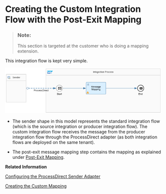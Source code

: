 <!-- loio988e5e3149a045a388d45a5d0027743c -->

# Creating the Custom Integration Flow with the Post-Exit Mapping

> ### Note:  
> This section is targeted at the customer who is doing a mapping extension.

This integration flow is kept very simple.

![](images/CUSTOMINTEGRATIONFLOW_dcb78f1.png)

-   The sender shape in this model represents the standard integration flow \(which is the source integration or producer integration flow\). The custom integration flow receives the message from the producer integration flow through the ProcessDirect adapter \(as both integration flows are deployed on the same tenant\).

-   The post-exit message mapping step contains the mapping as explained under [Post-Exit Mapping](post-exit-mapping-0f17497.md).


**Related Information**  


 <?sap-ot O2O class="- topic/link " href="274e4d0ac4774d7792e5812d6aa98041.xml" text="" desc="" xtrc="link:1" xtrf="file:/home/builder/src/dita-all/cdm1692607551357/loiocc0ab4c7365e43bbbee9eae27deb32da_en-US/src/content/localization/en-us/988e5e3149a045a388d45a5d0027743c.xml" ?> 

[Configuring the ProcessDirect Sender Adapter](configuring-the-processdirect-sender-adapter-4787d80.md "")

[Creating the Custom Mapping](creating-the-custom-mapping-4af8ea7.md "")

